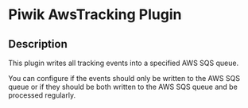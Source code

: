# Piwik AwsTracking Plugin

## Description

This plugin writes all tracking events into a specified AWS SQS queue. 

You can configure if the events should only be written to the AWS SQS queue or if they should be both written to the AWS 
SQS queue and be processed regularly.
